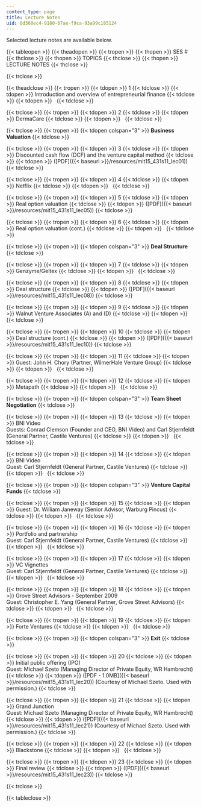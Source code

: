 ```yaml
---
content_type: page
title: Lecture Notes
uid: 0d360ec4-9180-67ae-f9ca-93a99c185124
---
```


Selected lecture notes are available below.

{{< tableopen >}}
{{< theadopen >}}
{{< tropen >}}
{{< thopen >}}
SES #
{{< thclose >}}
{{< thopen >}}
TOPICS
{{< thclose >}}
{{< thopen >}}
LECTURE NOTES
{{< thclose >}}

{{< trclose >}}

{{< theadclose >}}
{{< tropen >}}
{{< tdopen >}}
1
{{< tdclose >}}
{{< tdopen >}}
Introduction and overview of entrepreneurial finance
{{< tdclose >}}
{{< tdopen >}}
 
{{< tdclose >}}

{{< trclose >}}
{{< tropen >}}
{{< tdopen >}}
2
{{< tdclose >}}
{{< tdopen >}}
DermaCare
{{< tdclose >}}
{{< tdopen >}}
 
{{< tdclose >}}

{{< trclose >}}
{{< tropen >}}
{{< tdopen colspan="3" >}}
**Business Valuation**
{{< tdclose >}}

{{< trclose >}}
{{< tropen >}}
{{< tdopen >}}
3
{{< tdclose >}}
{{< tdopen >}}
Discounted cash flow (DCF) and the venture capital method
{{< tdclose >}}
{{< tdopen >}}
([PDF]({{< baseurl >}}/resources/mit15_431s11_lec01))
{{< tdclose >}}

{{< trclose >}}
{{< tropen >}}
{{< tdopen >}}
4
{{< tdclose >}}
{{< tdopen >}}
Netflix
{{< tdclose >}}
{{< tdopen >}}
 
{{< tdclose >}}

{{< trclose >}}
{{< tropen >}}
{{< tdopen >}}
5
{{< tdclose >}}
{{< tdopen >}}
Real option valuation
{{< tdclose >}}
{{< tdopen >}}
([PDF]({{< baseurl >}}/resources/mit15_431s11_lec05))
{{< tdclose >}}

{{< trclose >}}
{{< tropen >}}
{{< tdopen >}}
6
{{< tdclose >}}
{{< tdopen >}}
Real option valuation (cont.)
{{< tdclose >}}
{{< tdopen >}}
 
{{< tdclose >}}

{{< trclose >}}
{{< tropen >}}
{{< tdopen colspan="3" >}}
**Deal Structure**
{{< tdclose >}}

{{< trclose >}}
{{< tropen >}}
{{< tdopen >}}
7
{{< tdclose >}}
{{< tdopen >}}
Genzyme/Geltex
{{< tdclose >}}
{{< tdopen >}}
 
{{< tdclose >}}

{{< trclose >}}
{{< tropen >}}
{{< tdopen >}}
8
{{< tdclose >}}
{{< tdopen >}}
Deal structure
{{< tdclose >}}
{{< tdopen >}}
([PDF]({{< baseurl >}}/resources/mit15_431s11_lec08))
{{< tdclose >}}

{{< trclose >}}
{{< tropen >}}
{{< tdopen >}}
9
{{< tdclose >}}
{{< tdopen >}}
Walnut Venture Associates (A) and (D)
{{< tdclose >}}
{{< tdopen >}}
 
{{< tdclose >}}

{{< trclose >}}
{{< tropen >}}
{{< tdopen >}}
10
{{< tdclose >}}
{{< tdopen >}}
Deal structure (cont.)
{{< tdclose >}}
{{< tdopen >}}
([PDF]({{< baseurl >}}/resources/mit15_431s11_lec10))
{{< tdclose >}}

{{< trclose >}}
{{< tropen >}}
{{< tdopen >}}
11
{{< tdclose >}}
{{< tdopen >}}
Guest: John H. Chory (Partner, WilmerHale Venture Group)
{{< tdclose >}}
{{< tdopen >}}
 
{{< tdclose >}}

{{< trclose >}}
{{< tropen >}}
{{< tdopen >}}
12
{{< tdclose >}}
{{< tdopen >}}
Metapath
{{< tdclose >}}
{{< tdopen >}}
 
{{< tdclose >}}

{{< trclose >}}
{{< tropen >}}
{{< tdopen colspan="3" >}}
**Team Sheet Negotiation**
{{< tdclose >}}

{{< trclose >}}
{{< tropen >}}
{{< tdopen >}}
13
{{< tdclose >}}
{{< tdopen >}}
BNI Video  
Guests: Conrad Clemson (Founder and CEO, BNI Video) and Carl Stjernfeldt (General Partner, Castile Ventures)
{{< tdclose >}}
{{< tdopen >}}
 
{{< tdclose >}}

{{< trclose >}}
{{< tropen >}}
{{< tdopen >}}
14
{{< tdclose >}}
{{< tdopen >}}
BNI Video  
Guest: Carl Stjernfeldt (General Partner, Castile Ventures)
{{< tdclose >}}
{{< tdopen >}}
 
{{< tdclose >}}

{{< trclose >}}
{{< tropen >}}
{{< tdopen colspan="3" >}}
**Venture Capital Funds**
{{< tdclose >}}

{{< trclose >}}
{{< tropen >}}
{{< tdopen >}}
15
{{< tdclose >}}
{{< tdopen >}}
Guest: Dr. William Janeway (Senior Advisor, Warburg Pincus)
{{< tdclose >}}
{{< tdopen >}}
 
{{< tdclose >}}

{{< trclose >}}
{{< tropen >}}
{{< tdopen >}}
16
{{< tdclose >}}
{{< tdopen >}}
Portfolio and partnership  
Guest: Carl Stjernfeldt (General Partner, Castile Ventures)
{{< tdclose >}}
{{< tdopen >}}
 
{{< tdclose >}}

{{< trclose >}}
{{< tropen >}}
{{< tdopen >}}
17
{{< tdclose >}}
{{< tdopen >}}
VC Vignettes  
Guest: Carl Stjernfeldt (General Partner, Castile Ventures)
{{< tdclose >}}
{{< tdopen >}}
 
{{< tdclose >}}

{{< trclose >}}
{{< tropen >}}
{{< tdopen >}}
18
{{< tdclose >}}
{{< tdopen >}}
Grove Street Advisors - September 2009  
Guest: Christopher E. Yang (General Partner, Grove Street Advisors)
{{< tdclose >}}
{{< tdopen >}}
 
{{< tdclose >}}

{{< trclose >}}
{{< tropen >}}
{{< tdopen >}}
19
{{< tdclose >}}
{{< tdopen >}}
Forte Ventures
{{< tdclose >}}
{{< tdopen >}}
 
{{< tdclose >}}

{{< trclose >}}
{{< tropen >}}
{{< tdopen colspan="3" >}}
**Exit**
{{< tdclose >}}

{{< trclose >}}
{{< tropen >}}
{{< tdopen >}}
20
{{< tdclose >}}
{{< tdopen >}}
Initial public offering (IPO)  
Guest: Michael Szeto (Managing Director of Private Equity, WR Hambrecht)
{{< tdclose >}}
{{< tdopen >}}
([PDF - 1.0MB]({{< baseurl >}}/resources/mit15_431s11_lec20)) (Courtesy of Michael Szeto. Used with permission.)
{{< tdclose >}}

{{< trclose >}}
{{< tropen >}}
{{< tdopen >}}
21
{{< tdclose >}}
{{< tdopen >}}
Grand Junction  
Guest: Michael Szeto (Managing Director of Private Equity, WR Hambrecht)
{{< tdclose >}}
{{< tdopen >}}
([PDF]({{< baseurl >}}/resources/mit15_431s11_lec21)) (Courtesy of Michael Szeto. Used with permission.)
{{< tdclose >}}

{{< trclose >}}
{{< tropen >}}
{{< tdopen >}}
22
{{< tdclose >}}
{{< tdopen >}}
Blackstone
{{< tdclose >}}
{{< tdopen >}}
 
{{< tdclose >}}

{{< trclose >}}
{{< tropen >}}
{{< tdopen >}}
23
{{< tdclose >}}
{{< tdopen >}}
Final review
{{< tdclose >}}
{{< tdopen >}}
([PDF]({{< baseurl >}}/resources/mit15_431s11_lec23))
{{< tdclose >}}

{{< trclose >}}

{{< tableclose >}}